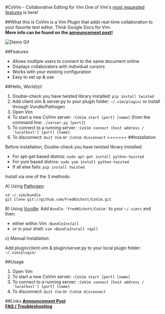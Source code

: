 #CoVim - Collaborative Editing for Vim
One of Vim's [most requested features](http://www.vim.org/sponsor/vote_results.php) is here!  

##What this is
CoVim is a Vim Plugin that adds real-time collaboration to your favorite text editor. Think Google Docs for Vim.  
__More info can be found on the [announcement post!](http://www.fredkschott.com/post/50510962864/introducing-covim-collaborative-editing-for-vim)__

![Demo Gif](http://i.imgur.com/6iSettg.gif "Demo Gif")

##Features
- Allows multiple users to connect to the same document online
- Displays collaborators with individual cursors 
- Works with your existing configuration
- Easy to set up & use

##Hello, World(s)!
1. Double-check you have twisted library installed: `pip install twisted`
2. Add client.vim & server.py to your plugin folder: `~/.vim/plugin/` or install through Vundle/Pathogen
3. Open Vim
4. To start a new CoVim server: `:CoVim start [port] [name]` (from the command line: `./server.py [port]`)
5. To connect to a running server: `:CoVim connect [host address / 'localhost'] [port] [name]`
6. To disconnect: `Quit Vim` or `:CoVim disconnect`
=======
##Installation

Before installation, Double-check you have twisted library installed:
* For apt-get based distros: `sudo apt-get install python-twisted`
* For yum based distros: `sudo yum install python-twisted`
* If all else fails: `pip install twisted`

Install via one of the 3 methods:

A) Using [Pathogen](https://github.com/tpope/vim-pathogen):
```
cd ~/.vim/bundle
git clone git://github.com/FredKSchott/CoVim.git
```

B) Using [Vundle](https://github.com/gmarik/vundle):
Add `Bundle 'FredKSchott/CoVim'` to your `~/.vimrc` and then:
* either within Vim `:BundleInstall`
* or in your shell: `vim +BundleInstall +qall`

c) Manual Installation: 

Add plugin/client.vim & plugin/server.py to your local plugin folder: `~/.vim/plugin/`


##Usage
1. Open Vim
2. To start a new CoVim server: `:CoVim start [port] [name]`
3. To connect to a running server: `:CoVim connect [host address / 'localhost'] [port] [name]`
4. To disconnect: `Quit Vim` or `:CoVim disconnect`


##Links
__[Announcement Post](http://www.fredkschott.com/post/50510962864/introducing-covim-collaborative-editing-for-vim)__  
__[FAQ / Troubleshooting](https://github.com/FredKSchott/CoVim/wiki/FAQ-&-Troubleshooting)__
